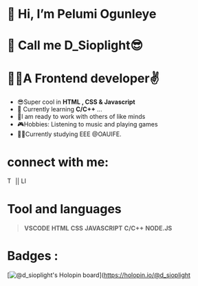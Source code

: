 # 👋 Hi, I’m Pelumi Ogunleye

# 👋 Call me D_Sioplight😎
# 👨‍💻A Frontend developer✌️
-  😎Super cool in **HTML , CSS & Javascript** 
- 🌱 Currently learning **C/C++** ...
-  👷I am ready to work with others of like minds
-  🎮Hobbies: Listening to music and playing games
-  👨‍🎓Currently studying EEE @OAUIFE.

# connect with me:
 <a href="https://twitter.com/sioplightman?t=k8v49GbGCBmOpgO8yMrZow&s=09"><img alt="TW" src="https://res.cloudinary.com/slmedia/image/upload/v1652302113/samples/food/fa_twitter-16x16-761629_rhy95g.png" style="height : 15px; width : 15px;" /><a>       ||    <a href="https://www.linkedin.com/in/pelumi-miracle-38b157212"><img alt="LI" src="https://res.cloudinary.com/slmedia/image/upload/v1652302113/samples/food/linkedin-16x16-761611_a8dv2c.png"  style="height : 15px; width : 15px;" /><a><a>
# Tool and languages
> **VSCODE** **HTML** **CSS** **JAVASCRIPT** **C/C++** **NODE.JS**
  
# Badges :
  [![@d_sioplight's Holopin board](https://holopin.io/api/user/board?user=d_sioplight)](https://holopin.io/@d_sioplight

<!---
Slmpire/Slmpire is a ✨ special ✨ repository because its `README.md` (this file) appears on your GitHub profile.
You can click the Preview link to take a look at your changes.
--->
